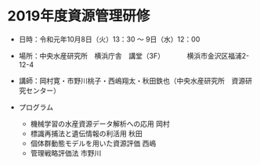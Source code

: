 # 2019年度資源管理研修

- 日時：令和元年10月8日（火）13：30 ～ 9日（水）12：00
- 場所：中央水産研究所　横浜庁舎　講堂（3F）
　　　横浜市金沢区福浦2-12-4
- 講師：岡村寛・市野川桃子・西嶋翔太・秋田鉄也（中央水産研究所　資源研究センター）

- プログラム
   - 機械学習の水産資源データ解析への応用	岡村
   - 標識再捕法と遺伝情報の利活用	秋田
   - 個体群動態モデルを用いた資源評価	西嶋
   - 管理戦略評価法	市野川
